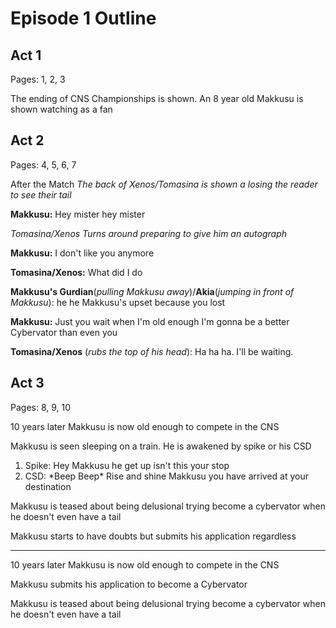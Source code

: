 # Episode 1 Outline
## Act 1
Pages: 1, 2, 3

The ending of CNS Championships is shown. An 8 year old Makkusu is shown watching as a fan

## Act 2
Pages: 4, 5, 6, 7

After the Match
*The back of Xenos/Tomasina is shown a losing the reader to see their tail*

**Makkusu:** Hey mister hey mister 

*Tomasina/Xenos Turns around preparing to give him an autograph*

**Makkusu:** I don't like you anymore

**Tomasina/Xenos:** What did I do

**Makkusu's Gurdian**(*pulling Makkusu away*)/**Akia**(*jumping in front of Makkusu*): he he Makkusu's upset because you lost

**Makkusu:** Just you wait when I'm old enough I'm gonna be a better Cybervator than even you

**Tomasina/Xenos** (*rubs the top of his head*): Ha ha ha. I'll be waiting.



## Act 3
Pages: 8, 9, 10

10 years later Makkusu is now old enough to compete in the CNS

Makkusu is seen sleeping on a train. He is awakened by spike or his CSD
  1. Spike: Hey Makkusu he get up isn't this your stop
  1. CSD: \*Beep Beep\* Rise and shine Makkusu you have arrived at your destination

Makkusu is teased about being delusional trying become a cybervator when he doesn't even have a tail

Makkusu starts to have doubts but submits his application regardless
<hr>

10 years later Makkusu is now old enough to compete in the CNS

Makkusu submits his application to become a Cybervator

Makkusu is teased about being delusional trying become a cybervator when he doesn't even have a tail

